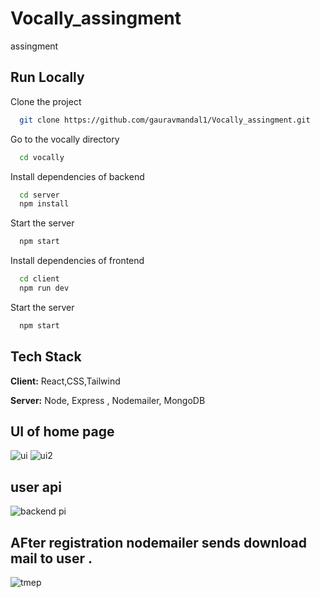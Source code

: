# Vocally_assingment
assingment



## Run Locally

Clone the project

```bash
  git clone https://github.com/gauravmandal1/Vocally_assingment.git
```

Go to the vocally directory

```bash
  cd vocally
```

Install dependencies of backend

```bash
  cd server
  npm install 
```

Start the server

```bash
  npm start
```
Install dependencies of frontend

```bash
  cd client
  npm run dev 
```

Start the server

```bash
  npm start
```


## Tech Stack

**Client:** React,CSS,Tailwind

**Server:** Node, Express , Nodemailer, MongoDB 





## UI of home page 

![ui](https://user-images.githubusercontent.com/64638825/215265805-78f1371a-61ae-4ac6-b43f-b3e584e72a2a.jpg)
![ui2](https://user-images.githubusercontent.com/64638825/215265810-8a1cfbf3-39fa-4c4f-894d-69307b4f1031.jpg)



## user api

![backend](https://user-images.githubusercontent.com/64638825/215265838-afbd1460-aaf5-43bb-b9f8-cee553ee0eda.jpg)
pi 

## AFter registration nodemailer sends download mail to user .
![tmep](https://user-images.githubusercontent.com/64638825/215265913-779f16a4-616a-4946-9862-21524fae2f64.jpeg)




